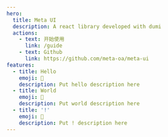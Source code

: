 ```yaml
---
hero:
  title: Meta UI
  description: A react library developed with dumi
  actions:
    - text: 开始使用
      link: /guide
    - text: Github
      link: https://github.com/meta-oa/meta-ui
features:
  - title: Hello
    emoji: 💎
    description: Put hello description here
  - title: World
    emoji: 🌈
    description: Put world description here
  - title: '!'
    emoji: 🚀
    description: Put ! description here
---
```

